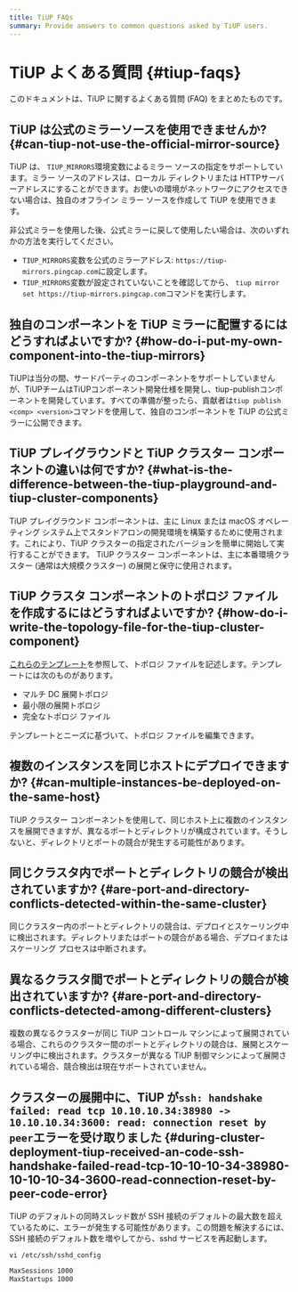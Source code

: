 ```yaml
---
title: TiUP FAQs
summary: Provide answers to common questions asked by TiUP users.
---
```


# TiUP よくある質問 {#tiup-faqs}

このドキュメントは、TiUP に関するよくある質問 (FAQ) をまとめたものです。

## TiUP は公式のミラーソースを使用できませんか? {#can-tiup-not-use-the-official-mirror-source}

TiUP は、 `TIUP_MIRRORS`環境変数によるミラー ソースの指定をサポートしています。ミラー ソースのアドレスは、ローカル ディレクトリまたは HTTPサーバーアドレスにすることができます。お使いの環境がネットワークにアクセスできない場合は、独自のオフライン ミラー ソースを作成して TiUP を使用できます。

非公式ミラーを使用した後、公式ミラーに戻して使用したい場合は、次のいずれかの方法を実行してください。

-   `TIUP_MIRRORS`変数を公式のミラーアドレス: `https://tiup-mirrors.pingcap.com`に設定します。
-   `TIUP_MIRRORS`変数が設定されていないことを確認してから、 `tiup mirror set https://tiup-mirrors.pingcap.com`コマンドを実行します。

## 独自のコンポーネントを TiUP ミラーに配置するにはどうすればよいですか? {#how-do-i-put-my-own-component-into-the-tiup-mirrors}

TiUPは当分の間、サードパーティのコンポーネントをサポートしていませんが、TiUPチームはTiUPコンポーネント開発仕様を開発し、tiup-publishコンポーネントを開発しています。すべての準備が整ったら、貢献者は`tiup publish <comp> <version>`コマンドを使用して、独自のコンポーネントを TiUP の公式ミラーに公開できます。

## TiUP プレイグラウンドと TiUP クラスター コンポーネントの違いは何ですか? {#what-is-the-difference-between-the-tiup-playground-and-tiup-cluster-components}

TiUP プレイグラウンド コンポーネントは、主に Linux または macOS オペレーティング システム上でスタンドアロンの開発環境を構築するために使用されます。これにより、TiUP クラスターの指定されたバージョンを簡単に開始して実行することができます。 TiUP クラスター コンポーネントは、主に本番環境クラスター (通常は大規模クラスター) の展開と保守に使用されます。

## TiUP クラスタ コンポーネントのトポロジ ファイルを作成するにはどうすればよいですか? {#how-do-i-write-the-topology-file-for-the-tiup-cluster-component}

[これらのテンプレート](https://github.com/pingcap/tiup/tree/master/examples)を参照して、トポロジ ファイルを記述します。テンプレートには次のものがあります。

-   マルチ DC 展開トポロジ
-   最小限の展開トポロジ
-   完全なトポロジ ファイル

テンプレートとニーズに基づいて、トポロジ ファイルを編集できます。

## 複数のインスタンスを同じホストにデプロイできますか? {#can-multiple-instances-be-deployed-on-the-same-host}

TiUP クラスター コンポーネントを使用して、同じホスト上に複数のインスタンスを展開できますが、異なるポートとディレクトリが構成されています。そうしないと、ディレクトリとポートの競合が発生する可能性があります。

## 同じクラスタ内でポートとディレクトリの競合が検出されていますか? {#are-port-and-directory-conflicts-detected-within-the-same-cluster}

同じクラスター内のポートとディレクトリの競合は、デプロイとスケーリング中に検出されます。ディレクトリまたはポートの競合がある場合、デプロイまたはスケーリング プロセスは中断されます。

## 異なるクラスタ間でポートとディレクトリの競合が検出されていますか? {#are-port-and-directory-conflicts-detected-among-different-clusters}

複数の異なるクラスターが同じ TiUP コントロール マシンによって展開されている場合、これらのクラスター間のポートとディレクトリの競合は、展開とスケーリング中に検出されます。クラスターが異なる TiUP 制御マシンによって展開されている場合、競合検出は現在サポートされていません。

## クラスターの展開中に、TiUP が<code>ssh: handshake failed: read tcp 10.10.10.34:38980 -&gt; 10.10.10.34:3600: read: connection reset by peer</code>エラーを受け取りました {#during-cluster-deployment-tiup-received-an-code-ssh-handshake-failed-read-tcp-10-10-10-34-38980-10-10-10-34-3600-read-connection-reset-by-peer-code-error}

TiUP のデフォルトの同時スレッド数が SSH 接続のデフォルトの最大数を超えているために、エラーが発生する可能性があります。この問題を解決するには、SSH 接続のデフォルト数を増やしてから、sshd サービスを再起動します。


```shell
vi /etc/ssh/sshd_config
```

```bash
MaxSessions 1000
MaxStartups 1000
```

